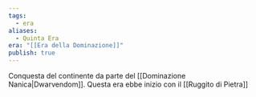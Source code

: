 ```yaml
---
tags:
  - era
aliases:
  - Quinta Era
era: "[[Era della Dominazione]]"
publish: true
---
```

Conquesta del continente da parte del [[Dominazione Nanica|Dwarvendom]]. Questa era ebbe inizio con il [[Ruggito di Pietra]]